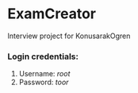 # ExamCreator
 Interview project for KonusarakOgren

### Login credentials:
1. Username: *root*
2. Password: *toor*
